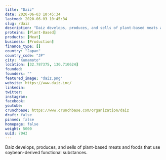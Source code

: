 ```yaml
---
title: "Daiz"
date: 2020-06-03 10:45:34
lastmod: 2020-06-03 10:45:34
slug: /daiz
description: "Daiz develops, produces, and sells of plant-based meats and foods that use soybean-derived functional substances."
proteins: [Plant-Based]
products: [Meat]
business: [Production]
finance_type: []
country: "Japan"
country_code: "JP"
city: "Kumamoto"
location: [32.787375, 130.710624]
founded: 
founders: ""
featured_image: "daiz.png"
website: https://www.daiz.inc/
linkedin: 
twitter: 
instagram: 
facebook: 
youtube: 
crunchbase: https://www.crunchbase.com/organization/daiz
draft: false
pinned: false
homepage: false
weight: 5000
uuid: 7043
---
```

Daiz develops, produces, and sells of plant-based meats and foods that use soybean-derived functional substances.
